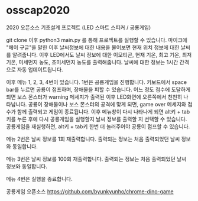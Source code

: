 # osscap2020
2020 오픈소스 기초설계 프로젝트
(LED 스마트 스피커 / 공룡게임)

git clone 이후 python3 main.py 를 통해 프로젝트를 실행할 수 있습니다.
마이크에 "헤이 구글"을 말한 이후 날씨정보에 대한 내용을 물어보면 현재 위치 정보에 대한 날씨를 알려줍니다.
이후 LED에서도 날씨 정보에 대한 이모티콘, 현재 기온, 최고 기온, 최저 기온, 미세먼지 농도, 초미세먼지 농도를 출력해줍니다.
날씨에 대한 정보는 1시간 간격으로 자동 업데이트됩니다.

이후 메뉴 1, 2, 3, 4번이 있습니다.
1번은 공룡게임을 진행합니다.
키보드에서 space bar를 누르면 공룡이 점프하며, 장애물을 피할 수 있습니다.
어느 정도 점수에 도달하게 되면 보스 몬스터가 warning 메세지가 출력된 이후 LED화면에 오른쪽에서 천천히 나타납니다. 
공룡이 장애물이나 보스 몬스터의 공격에 맞게 되면, game over 메세지와 점수가 함께 출력되고 게임이 종료됩니다.
이후 메뉴창이 다시 나타나게 되면 alt키 + tab키를 누른 후에 다시 공룡게임을 실행할지 날씨 정보를 출력할 지 선택할 수 있습니다.
공룡게임을 재실행하면, alt키 + tab키 한번 더 눌러주어야 공룡이 점프할 수 있습니다. 

메뉴 2번은 날씨 정보를 1회 재출력합니다.
출력되는 정보는 처음 출력되었던 날씨 정보와 동일합니다.

메뉴 3번은 날씨 정보를 100회 재출력합니다.
출력되는 정보는 처음 출력되었던 날씨 정보와 동일합니다.

메뉴 4번은 실행을 종료합니다.

공룡게임 오픈소스 https://github.com/byunkyunho/chrome-dino-game
